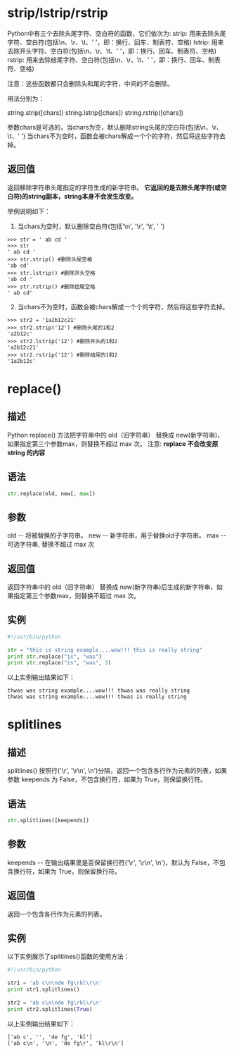 # strip/lstrip/rstrip

Python中有三个去除头尾字符、空白符的函数，它们依次为:
strip: 用来去除头尾字符、空白符(包括\n、\r、\t、' '，即：换行、回车、制表符、空格)
lstrip: 用来去除开头字符、空白符(包括\n、\r、\t、' '，即：换行、回车、制表符、空格)
rstrip: 用来去除结尾字符、空白符(包括\n、\r、\t、' '，即：换行、回车、制表符、空格)

注意：这些函数都只会删除头和尾的字符，中间的不会删除。

用法分别为：

string.strip([chars])
string.lstrip([chars])
string.rstrip([chars])

参数chars是可选的，当chars为空，默认删除string头尾的空白符(包括\n、\r、\t、' ')
当chars不为空时，函数会被chars解成一个个的字符，然后将这些字符去掉。

## 返回值

返回移除字符串头尾指定的字符生成的新字符串。
**它返回的是去除头尾字符(或空白符)的string副本，string本身不会发生改变。**

举例说明如下：

1. 当chars为空时，默认删除空白符(包括'\n', '\r', '\t', ' ')
```
>>> str = ' ab cd '
>>> str
' ab cd '
>>> str.strip() #删除头尾空格
'ab cd'
>>> str.lstrip() #删除开头空格
'ab cd '
>>> str.rstrip() #删除结尾空格
' ab cd'
```
2. 当chars不为空时，函数会被chars解成一个个的字符，然后将这些字符去掉。
```
>>> str2 = '1a2b12c21'
>>> str2.strip('12') #删除头尾的1和2
'a2b12c'
>>> str2.lstrip('12') #删除开头的1和2
'a2b12c21'
>>> str2.rstrip('12') #删除结尾的1和2
'1a2b12c'
```
# replace()

## 描述

Python replace() 方法把字符串中的 old（旧字符串） 替换成 new(新字符串)，如果指定第三个参数max，则替换不超过 max 次。
注意: **replace 不会改变原 string 的内容**

## 语法

```py
str.replace(old, new[, max])
```

## 参数

old -- 将被替换的子字符串。
new -- 新字符串，用于替换old子字符串。
max -- 可选字符串, 替换不超过 max 次

## 返回值

返回字符串中的 old（旧字符串） 替换成 new(新字符串)后生成的新字符串，如果指定第三个参数max，则替换不超过 max 次。

## 实例

```py
#!/usr/bin/python
 
str = "this is string example....wow!!! this is really string"
print str.replace("is", "was")
print str.replace("is", "was", 3)
```

以上实例输出结果如下：

    thwas was string example....wow!!! thwas was really string
    thwas was string example....wow!!! thwas is really string

# splitlines

## 描述

splitlines() 按照行('\r', '\r\n', \n')分隔，返回一个包含各行作为元素的列表，如果参数 keepends 为 False，不包含换行符，如果为 True，则保留换行符。

## 语法

```py
str.splitlines([keepends])
```

## 参数

keepends -- 在输出结果里是否保留换行符('\r', '\r\n', \n')，默认为 False，不包含换行符，如果为 True，则保留换行符。

## 返回值

返回一个包含各行作为元素的列表。

## 实例

以下实例展示了splitlines()函数的使用方法：
```py
#!/usr/bin/python
 
str1 = 'ab c\n\nde fg\rkl\r\n'
print str1.splitlines()
 
str2 = 'ab c\n\nde fg\rkl\r\n'
print str2.splitlines(True)
```
以上实例输出结果如下：

    ['ab c', '', 'de fg', 'kl']
    ['ab c\n', '\n', 'de fg\r', 'kl\r\n']
